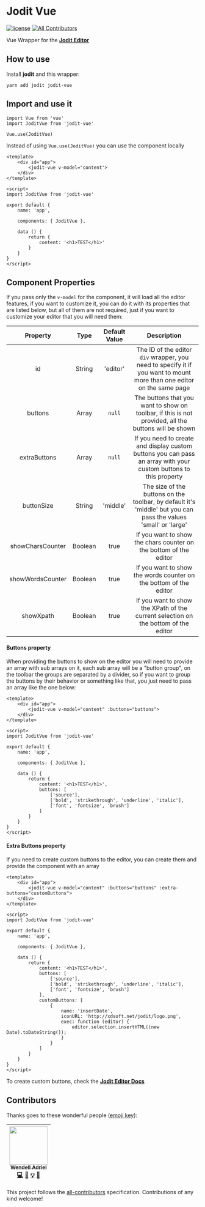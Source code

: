 # Jodit Vue

[![license](https://img.shields.io/github/license/mashape/apistatus.svg?style=flat-square)](https://github.com/WendellAdriel/time-storage/blob/master/LICENSE)
[![All Contributors](https://img.shields.io/badge/all_contributors-1-orange.svg?style=flat-square)](#contributors)

Vue Wrapper for the **[Jodit Editor](https://github.com/xdan/jodit)**

## How to use

Install **jodit** and this wrapper:

```
yarn add jodit jodit-vue
```

## Import and use it

```
import Vue from 'vue'
import JoditVue from 'jodit-vue'

Vue.use(JoditVue)
```

Instead of using `Vue.use(JoditVue)` you can use the component locally

```
<template>
    <div id="app">
        <jodit-vue v-model="content">
    </div>
</template>

<script>
import JoditVue from 'jodit-vue'

export default {
    name: 'app',

    components: { JoditVue },

    data () {
        return {
            content: '<h1>TEST</h1>'
        }
    }
}
</script>
```

## Component Properties

If you pass only the `v-model` for the component, it will load all the editor features, if you want to customize it, you can do it with its properties that are listed below, but all of them are not required, just if you want to customize your editor that you will need them:

| Property | Type   | Default Value | Description                                                                                                           |
| :------: | :----: | :-----------: | :-------------------------------------------------------------------------------------------------------------------: |
| id       | String | 'editor'      | The ID of the editor `div` wrapper, you need to specify it if you want to mount more than one editor on the same page |
| buttons  | Array  | `null`        | The buttons that you want to show on toolbar, if this is not provided, all the buttons will be shown                  |
| extraButtons | Array | `null`     | If you need to create and display custom buttons you can pass an array with your custom buttons to this property      |
| buttonSize | String  | 'middle'   | The size of the buttons on the toolbar, by default it's 'middle' but you can pass the values 'small' or 'large'       |
| showCharsCounter | Boolean | true | If you want to show the chars counter on the bottom of the editor                                                     |
| showWordsCounter | Boolean | true | If you want to show the words counter on the bottom of the editor                                                     |
| showXpath        | Boolean | true | If you want to show the XPath of the current selection on the bottom of the editor                                    |

#### Buttons property

When providing the buttons to show on the editor you will need to provide an array with sub arrays on it, each sub array will be a "button group", on the toolbar the groups are separated by a divider, so if you want to group the buttons by their behavior or something like that, you just need to pass an array like the one below:

```
<template>
    <div id="app">
        <jodit-vue v-model="content" :buttons="buttons">
    </div>
</template>

<script>
import JoditVue from 'jodit-vue'

export default {
    name: 'app',

    components: { JoditVue },

    data () {
        return {
            content: '<h1>TEST</h1>',
            buttons: [
                ['source'],
                ['bold', 'strikethrough', 'underline', 'italic'],
                ['font', 'fontsize', 'brush']
            ]
        }
    }
}
</script>
```

#### Extra Buttons property

If you need to create custom buttons to the editor, you can create them and provide the component with an array

```
<template>
    <div id="app">
        <jodit-vue v-model="content" :buttons="buttons" :extra-buttons="customButtons">
    </div>
</template>

<script>
import JoditVue from 'jodit-vue'

export default {
    name: 'app',

    components: { JoditVue },

    data () {
        return {
            content: '<h1>TEST</h1>',
            buttons: [
                ['source'],
                ['bold', 'strikethrough', 'underline', 'italic'],
                ['font', 'fontsize', 'brush']
            ],
            customButtons: [
                {
                    name: 'insertDate',
                    iconURL: 'http://xdsoft.net/jodit/logo.png',
                    exec: function (editor) {
                        editor.selection.insertHTML((new Date).toDateString());
                    }
                }
            ]
        }
    }
}
</script>
```

To create custom buttons, check the **[Jodit Editor Docs](https://xdsoft.net/jodit/doc/)**

## Contributors

Thanks goes to these wonderful people ([emoji key](https://github.com/kentcdodds/all-contributors#emoji-key)):

<!-- ALL-CONTRIBUTORS-LIST:START - Do not remove or modify this section -->
<!-- prettier-ignore -->
| [<img src="https://avatars1.githubusercontent.com/u/11641518?v=4" width="100px;"/><br /><sub><b>Wendell Adriel</b></sub>](https://wendelladriel.com)<br />[💻](https://github.com/WendellAdriel/jodit-vue/commits?author=WendellAdriel "Code") [📖](https://github.com/WendellAdriel/jodit-vue/commits?author=WendellAdriel "Documentation") [💡](#example-WendellAdriel "Examples") [🤔](#ideas-WendellAdriel "Ideas, Planning, & Feedback") |
| :---: |
<!-- ALL-CONTRIBUTORS-LIST:END -->

This project follows the [all-contributors](https://github.com/kentcdodds/all-contributors) specification. Contributions of any kind welcome!